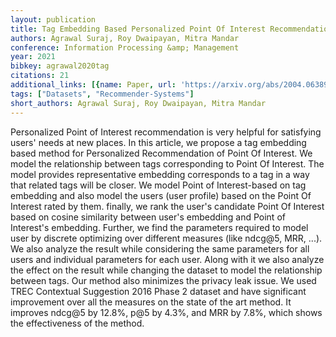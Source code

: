 ```yaml
---
layout: publication
title: Tag Embedding Based Personalized Point Of Interest Recommendation System
authors: Agrawal Suraj, Roy Dwaipayan, Mitra Mandar
conference: Information Processing &amp; Management
year: 2021
bibkey: agrawal2020tag
citations: 21
additional_links: [{name: Paper, url: 'https://arxiv.org/abs/2004.06389'}]
tags: ["Datasets", "Recommender-Systems"]
short_authors: Agrawal Suraj, Roy Dwaipayan, Mitra Mandar
---
```

Personalized Point of Interest recommendation is very helpful for satisfying
users' needs at new places. In this article, we propose a tag embedding based
method for Personalized Recommendation of Point Of Interest. We model the
relationship between tags corresponding to Point Of Interest. The model
provides representative embedding corresponds to a tag in a way that related
tags will be closer. We model Point of Interest-based on tag embedding and also
model the users (user profile) based on the Point Of Interest rated by them.
finally, we rank the user's candidate Point Of Interest based on cosine
similarity between user's embedding and Point of Interest's embedding. Further,
we find the parameters required to model user by discrete optimizing over
different measures (like ndcg@5, MRR, ...). We also analyze the result while
considering the same parameters for all users and individual parameters for
each user. Along with it we also analyze the effect on the result while
changing the dataset to model the relationship between tags. Our method also
minimizes the privacy leak issue. We used TREC Contextual Suggestion 2016 Phase
2 dataset and have significant improvement over all the measures on the state
of the art method. It improves ndcg@5 by 12.8%, p@5 by 4.3%, and MRR by 7.8%,
which shows the effectiveness of the method.